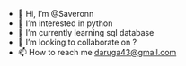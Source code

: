 - 👋 Hi, I’m @Saveronn
- 👀 I’m interested in python
- 🌱 I’m currently learning sql database
- 💞️ I’m looking to collaborate on ?
- 📫 How to reach me daruga43@gmail.com

<!---
Saveronn/Saveronn is a ✨ special ✨ repository because its `README.md` (this file) appears on your GitHub profile.
You can click the Preview link to take a look at your changes.
--->
